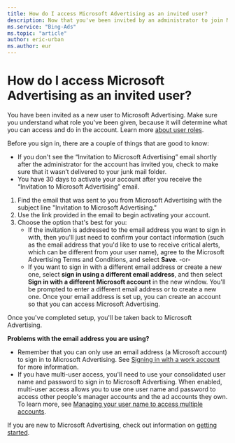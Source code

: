 ```yaml
---
title: How do I access Microsoft Advertising as an invited user?
description: Now that you've been invited by an administrator to join Microsoft Advertising, find out what you need to do to get signed in and started.
ms.service: "Bing-Ads"
ms.topic: "article"
author: eric-urban
ms.author: eur
---
```


# How do I access Microsoft Advertising as an invited user?

You have been invited as a new user to Microsoft Advertising. Make sure you understand what role you've been given, because it will determine what you can access and do in the account. Learn more [about user roles](./hlp_BA_CONC_SSUserRoles.md).

Before you sign in, there are a couple of things that are good to know:

- If you don't see the “Invitation to Microsoft Advertising” email shortly after the administrator for the account has invited you, check to make sure that it wasn’t delivered to your junk mail folder.
- You have 30 days to activate your account after you receive the “Invitation to Microsoft Advertising” email.

1. Find the email that was sent to you from Microsoft Advertising with the subject line "Invitation to Microsoft Advertising."
1. Use the link provided in the email to begin activating your account.
1. Choose the option that's best for you:
   - If the invitation is addressed to the email address you want to sign in with, then you'll just need to confirm your contact information (such as the email address that you'd like to use to receive critical alerts, which can be different from your user name), agree to the Microsoft Advertising Terms and Conditions, and select **Save**.           -or-
   - If you want to sign in with a different email address or create a new one, select **sign in using a different email address**, and then select **Sign in with a different Microsoft account** in the new window. You'll be prompted to enter a different email address or to create a new one. Once your email address is set up, you can create an account so that you can access Microsoft Advertising.

Once you've completed setup, you'll be taken back to Microsoft Advertising.

**Problems with the email address you are using?**

- Remember that you can only use an email address (a Microsoft account) to sign in to Microsoft Advertising. See [Signing in with a work account](./hlp_BA_CONC_AAD.md) for more information.
- If you have multi-user access, you'll need to use your consolidated user name and password to sign in to Microsoft Advertising. When enabled, multi-user access allows you to use one user name and password to access other people's manager accounts and the ad accounts they own. To learn more, see [Managing your user name to access multiple accounts](./hlp_BA_CONC_UserNamePermissions.md).

If you are new to Microsoft Advertising, check out information on [getting started](./hlp_BA_CONC_GetStarted2017.md).


